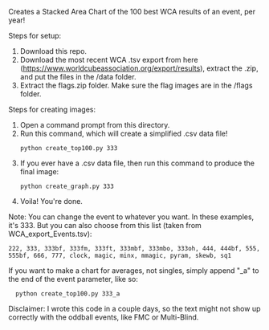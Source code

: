 Creates a Stacked Area Chart of the 100 best WCA results of an event, per year!

Steps for setup:
1. Download this repo.
2.  Download the most recent WCA .tsv export from here (https://www.worldcubeassociation.org/export/results), extract the .zip, and put the files in the /data folder.
3.  Extract the flags.zip folder. Make sure the flag images are in the /flags folder.

Steps for creating images:
1. Open a command prompt from this directory.
2. Run this command, which will create a simplified .csv data file!
   ```
   python create_top100.py 333
   ```
3. If you ever have a .csv data file, then run this command to produce the final image:
   ```
   python create_graph.py 333
   ```
4. Voila! You're done.

Note: You can change the event to whatever you want. In these examples, it's 333. But you can also choose from this list (taken from WCA_export_Events.tsv):
```
222, 333, 333bf, 333fm, 333ft, 333mbf, 333mbo, 333oh, 444, 444bf, 555, 555bf, 666, 777, clock, magic, minx, mmagic, pyram, skewb, sq1
```

If you want to make a chart for averages, not singles, simply append "_a" to the end of the event parameter, like so:
 ```
   python create_top100.py 333_a
   ```
Disclaimer: I wrote this code in a couple days, so the text might not show up correctly with the oddball events, like FMC or Multi-Blind.
